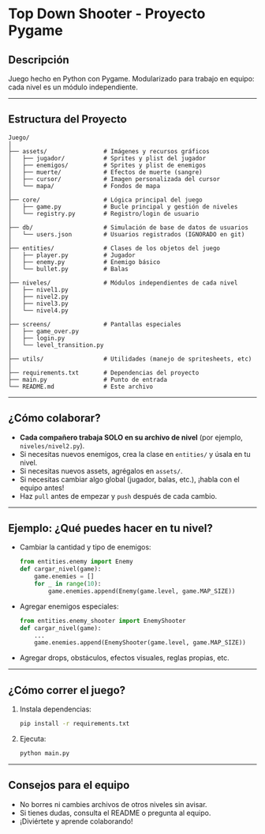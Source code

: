 # Top Down Shooter - Proyecto Pygame

## Descripción
Juego hecho en Python con Pygame. Modularizado para trabajo en equipo: cada nivel es un módulo independiente.

---

## Estructura del Proyecto

```
Juego/
│
├── assets/                # Imágenes y recursos gráficos
│   ├── jugador/           # Sprites y plist del jugador
│   ├── enemigos/          # Sprites y plist de enemigos
│   ├── muerte/            # Efectos de muerte (sangre)
│   ├── cursor/            # Imagen personalizada del cursor
│   └── mapa/              # Fondos de mapa
│
├── core/                  # Lógica principal del juego
│   ├── game.py            # Bucle principal y gestión de niveles
│   └── registry.py        # Registro/login de usuario
│
├── db/                    # Simulación de base de datos de usuarios
│   └── users.json         # Usuarios registrados (IGNORADO en git)
│
├── entities/              # Clases de los objetos del juego
│   ├── player.py          # Jugador
│   ├── enemy.py           # Enemigo básico
│   └── bullet.py          # Balas
│
├── niveles/               # Módulos independientes de cada nivel
│   ├── nivel1.py
│   ├── nivel2.py
│   ├── nivel3.py
│   └── nivel4.py
│
├── screens/               # Pantallas especiales
│   ├── game_over.py
│   ├── login.py
│   └── level_transition.py
│
├── utils/                 # Utilidades (manejo de spritesheets, etc)
│
├── requirements.txt       # Dependencias del proyecto
├── main.py                # Punto de entrada
└── README.md              # Este archivo
```

---

## ¿Cómo colaborar?

- **Cada compañero trabaja SOLO en su archivo de nivel** (por ejemplo, `niveles/nivel2.py`).
- Si necesitas nuevos enemigos, crea la clase en `entities/` y úsala en tu nivel.
- Si necesitas nuevos assets, agrégalos en `assets/`.
- Si necesitas cambiar algo global (jugador, balas, etc.), ¡habla con el equipo antes!
- Haz `pull` antes de empezar y `push` después de cada cambio.

---

## Ejemplo: ¿Qué puedes hacer en tu nivel?

- Cambiar la cantidad y tipo de enemigos:
  ```python
  from entities.enemy import Enemy
  def cargar_nivel(game):
      game.enemies = []
      for _ in range(10):
          game.enemies.append(Enemy(game.level, game.MAP_SIZE))
  ```
- Agregar enemigos especiales:
  ```python
  from entities.enemy_shooter import EnemyShooter
  def cargar_nivel(game):
      ...
      game.enemies.append(EnemyShooter(game.level, game.MAP_SIZE))
  ```
- Agregar drops, obstáculos, efectos visuales, reglas propias, etc.

---

## ¿Cómo correr el juego?

1. Instala dependencias:
   ```bash
   pip install -r requirements.txt
   ```
2. Ejecuta:
   ```bash
   python main.py
   ```

---

## Consejos para el equipo
- No borres ni cambies archivos de otros niveles sin avisar.
- Si tienes dudas, consulta el README o pregunta al equipo.
- ¡Diviértete y aprende colaborando! 